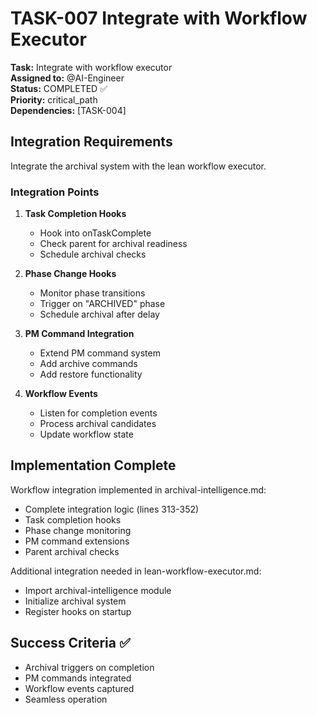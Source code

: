 # TASK-007 Integrate with Workflow Executor

**Task:** Integrate with workflow executor  
**Assigned to:** @AI-Engineer  
**Status:** COMPLETED ✅  
**Priority:** critical_path  
**Dependencies:** [TASK-004]

## Integration Requirements

Integrate the archival system with the lean workflow executor.

### Integration Points

1. **Task Completion Hooks**
   - Hook into onTaskComplete
   - Check parent for archival readiness
   - Schedule archival checks

2. **Phase Change Hooks**
   - Monitor phase transitions
   - Trigger on "ARCHIVED" phase
   - Schedule archival after delay

3. **PM Command Integration**
   - Extend PM command system
   - Add archive commands
   - Add restore functionality

4. **Workflow Events**
   - Listen for completion events
   - Process archival candidates
   - Update workflow state

## Implementation Complete

Workflow integration implemented in archival-intelligence.md:
- Complete integration logic (lines 313-352)
- Task completion hooks
- Phase change monitoring
- PM command extensions
- Parent archival checks

Additional integration needed in lean-workflow-executor.md:
- Import archival-intelligence module
- Initialize archival system
- Register hooks on startup

## Success Criteria ✅

- Archival triggers on completion
- PM commands integrated
- Workflow events captured
- Seamless operation
